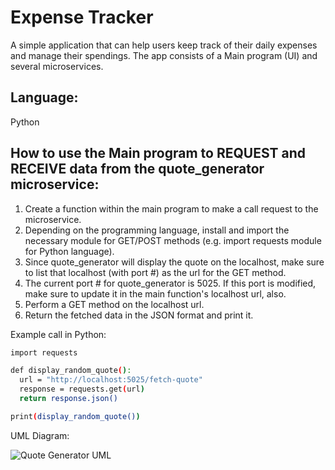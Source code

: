 # Expense Tracker

A simple application that can help users keep track of their daily expenses and manage their spendings. The app consists of 
a Main program (UI) and several microservices.

## Language:
Python

## How to use the Main program to REQUEST and RECEIVE data from the quote_generator microservice:
1. Create a function within the main program to make a call request to the microservice.
2. Depending on the programming language, install and import the necessary module for GET/POST methods (e.g. import requests module for Python language).
3. Since quote_generator will display the quote on the localhost, make sure to list that localhost (with port #) as the url for the GET method.
4. The current port # for quote_generator is 5025. If this port is modified, make sure to update it in the main function's localhost url, also.
5. Perform a GET method on the localhost url.
6. Return the fetched data in the JSON format and print it.

Example call in Python:
```bash
import requests

def display_random_quote():
  url = "http://localhost:5025/fetch-quote"
  response = requests.get(url)
  return response.json()

print(display_random_quote())
```
UML Diagram:

![Quote Generator UML](https://github.com/user-attachments/assets/77ddcc93-8f6f-468f-ab0a-3a133a5209c4)
